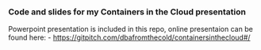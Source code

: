 ### Code and slides for my Containers in the Cloud presentation

Powerpoint presentation is included in this repo, online presentaion can be found here: -
https://gitpitch.com/dbafromthecold/containersinthecloud#/
